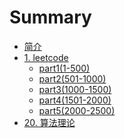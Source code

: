 # Summary

* [简介](README.md)
* [1. leetcode](1-leetcode/README.md)
  * [part1(1-500)](1-leetcode/part1(1-500)/README.md)
  * [part2(501-1000)](1-leetcode/part2(501-1000)/README.md)
  * [part3(1000-1500)](1-leetcode/part3(1000-1500)/README.md)
  * [part4(1501-2000)](1-leetcode/part4(1501-2000)/README.md)
  * [part5(2000-2500)](1-leetcode/part5(2000-2500)/README.md)
* [20. 算法理论](20-算法理论/README.md)

